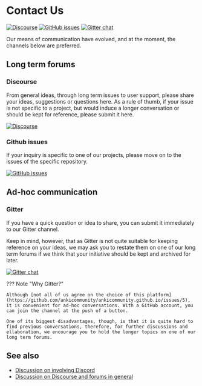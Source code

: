 # Contact Us

[![Discourse](https://img.shields.io/discourse/users?server=https%3A%2F%2Fankicommunity.discourse.group%2F)](https://ankicommunity.discourse.group/) [![GitHub issues](https://img.shields.io/github/stars/ankicommunity?style=social)](https://github.com/ankicommunity) [![Gitter chat](https://badges.gitter.im/gitterHQ/gitter.png)](https://gitter.im/ankicommunity/community)

Our means of communication have evolved, and at the moment, the channels below are preferred.

## Long term forums

### Discourse

From general ideas, through long term issues to user support, please share your ideas, suggestions or questions here. As a rule of thumb, if your issue is not specific to a project, but would induce a longer conversation or should be kept for reference, please submit it here.

[![Discourse](https://img.shields.io/discourse/users?server=https%3A%2F%2Fankicommunity.discourse.group%2F)](https://ankicommunity.discourse.group/)

### Github issues

If your inquiry is specific to one of our projects, please move on to the issues of the specific repository.

[![GitHub issues](https://img.shields.io/github/stars/ankicommunity?style=social)](https://github.com/ankicommunity)

## Ad-hoc communication

### Gitter 

If you have a quick question or idea to share, you can submit it immediately to our Gitter channel.

Keep in mind, however, that as Gitter is not quite suitable for keeping reference on your ideas, we may ask you to restate them on one of our long term forums if we think that your initiative should be kept and archived for later.

[![Gitter chat](https://badges.gitter.im/gitterHQ/gitter.png)](https://gitter.im/ankicommunity/community)

??? Note "Why Gitter?"

    Although [not all of us agree on the choice of this platform](https://github.com/ankicommunity/ankicommunity.github.io/issues/5), it is convenient for ad-hoc conversations. With a GitHub account, you can join the channel at the push of a button.

    One of its biggest disadvantages, though, is that it is quite hard to find previous conversations, therefore, for further discussions and ellaboration, we encourage you to hold the longer topics on one of our long term forums.



## See also

* [Discussion on involving Discord](https://github.com/ankicommunity/ankicommunity.github.io/issues/5)
* [Discussion on Discourse and forums in general](https://github.com/ankicommunity/ankicommunity.github.io/issues/6)


